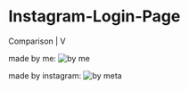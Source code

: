 # Instagram-Login-Page

Comparison |
           V
           
 made by me:
 ![by me](https://user-images.githubusercontent.com/108734792/185809540-4d9ec2bf-ddaa-4ebd-81d3-d08c9514e7dd.png)

made by instagram:
![by meta](https://user-images.githubusercontent.com/108734792/185809553-568aa3bc-e7bb-42b5-8ccc-69730f5923f9.png)
